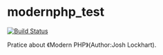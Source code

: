 # modernphp_test
  
  [![Build Status](https://travis-ci.org/angrygun/modernphp_test.svg?branch=master)](https://travis-ci.org/angrygun/modernphp_test)
  
  Pratice about 《Modern PHP》(Author:Josh Lockhart).